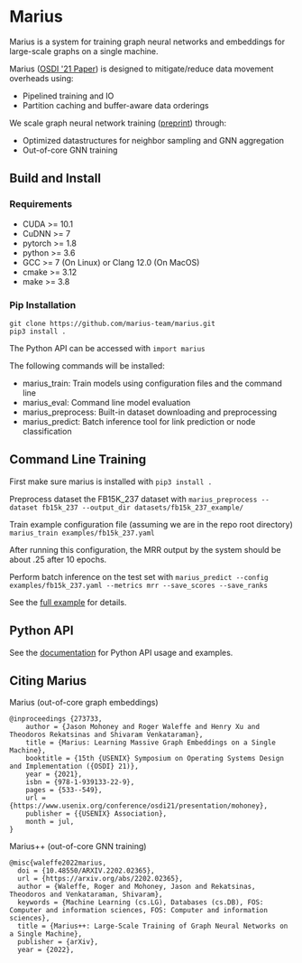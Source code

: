 # Marius #

Marius is a system for training graph neural networks and embeddings for large-scale graphs on a single machine.

Marius ([OSDI '21 Paper](https://www.usenix.org/conference/osdi21/presentation/mohoney)) is designed to mitigate/reduce data movement overheads using:
- Pipelined training and IO
- Partition caching and buffer-aware data orderings

We scale graph neural network training ([preprint](https://arxiv.org/abs/2202.02365)) through:
- Optimized datastructures for neighbor sampling and GNN aggregation
- Out-of-core GNN training 

## Build and Install ##

### Requirements ###

* CUDA >= 10.1
* CuDNN >= 7 
* pytorch >= 1.8
* python >= 3.6
* GCC >= 7 (On Linux) or Clang 12.0 (On MacOS)
* cmake >= 3.12
* make >= 3.8

### Pip Installation ###

```
git clone https://github.com/marius-team/marius.git
pip3 install .
```



The Python API can be accessed with ``import marius``

The following commands will be installed:
- marius_train: Train models using configuration files and the command line
- marius_eval: Command line model evaluation
- marius_preprocess: Built-in dataset downloading and preprocessing
- marius_predict: Batch inference tool for link prediction or node classification

## Command Line Training ##

First make sure marius is installed with `pip3 install .` 

Preprocess dataset the FB15K_237 dataset with `marius_preprocess --dataset fb15k_237 --output_dir datasets/fb15k_237_example/`

Train example configuration file (assuming we are in the repo root directory) `marius_train examples/fb15k_237.yaml`

After running this configuration, the MRR output by the system should be about .25 after 10 epochs.

Perform batch inference on the test set with `marius_predict --config examples/fb15k_237.yaml --metrics mrr --save_scores --save_ranks`

See the [full example](http://marius-project.org/marius/examples/config/lp_fb15k237.html#small-scale-link-prediction-fb15k-237) for details.

## Python API ##


See the [documentation](http://marius-project.org/marius/examples/python/index.html#) for Python API usage and examples.


## Citing Marius ##
Marius (out-of-core graph embeddings)
```
@inproceedings {273733,
    author = {Jason Mohoney and Roger Waleffe and Henry Xu and Theodoros Rekatsinas and Shivaram Venkataraman},
    title = {Marius: Learning Massive Graph Embeddings on a Single Machine},
    booktitle = {15th {USENIX} Symposium on Operating Systems Design and Implementation ({OSDI} 21)},
    year = {2021},
    isbn = {978-1-939133-22-9},
    pages = {533--549},
    url = {https://www.usenix.org/conference/osdi21/presentation/mohoney},
    publisher = {{USENIX} Association},
    month = jul,
}
```

Marius++ (out-of-core GNN training)
```
@misc{waleffe2022marius,
  doi = {10.48550/ARXIV.2202.02365},
  url = {https://arxiv.org/abs/2202.02365},
  author = {Waleffe, Roger and Mohoney, Jason and Rekatsinas, Theodoros and Venkataraman, Shivaram},
  keywords = {Machine Learning (cs.LG), Databases (cs.DB), FOS: Computer and information sciences, FOS: Computer and information sciences},
  title = {Marius++: Large-Scale Training of Graph Neural Networks on a Single Machine},
  publisher = {arXiv},
  year = {2022},
```